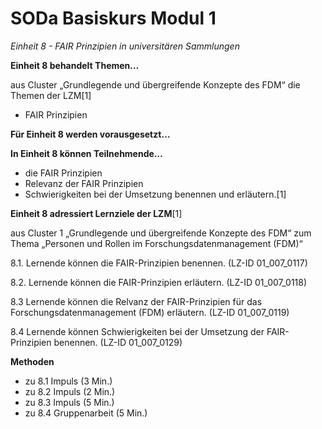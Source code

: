 <!--

author: Canan Hastik  
email:    
version:  v1
language: DE

icon:     https://raw.githubusercontent.com/chastik/Beratung_Dateityp_Bild/refs/heads/main/SODa-Logo_full.svg
link:     https://raw.githubusercontent.com/chastik/Beratung/refs/heads/main/soda.css

comment:  WissKi SODA OERs

-->

# SODa Basiskurs Modul 1 

*Einheit 8 - FAIR Prinzipien in universitären Sammlungen*

**Einheit 8 behandelt Themen…**

aus Cluster „Grundlegende und übergreifende Konzepte des FDM“ die Themen der LZM[1]

- FAIR Prinzipien

**Für Einheit 8 werden vorausgesetzt…**



**In Einheit 8 können Teilnehmende…**

- die FAIR Prinzipien
- Relevanz der FAIR Prinzipien
- Schwierigkeiten bei der Umsetzung
benennen und erläutern.[1]

**Einheit 8 adressiert Lernziele der LZM**[1]

aus Cluster 1 „Grundlegende und übergreifende Konzepte des FDM“ zum Thema „Personen und Rollen im Forschungsdatenmanagement (FDM)“

8.1. Lernende können die FAIR-Prinzipien benennen. (LZ-ID 01_007_0117)

8.2. Lernende können die FAIR-Prinzipien erläutern. (LZ-ID 01_007_0118)

8.3  Lernende können die Relvanz der FAIR-Prinzipien für das Forschungsdatenmanagement (FDM) erläutern. (LZ-ID 01_007_0119)

8.4  Lernende können Schwierigkeiten bei der Umsetzung der FAIR-Prinzipien benennen. (LZ-ID 01_007_0129)


**Methoden**

- zu 8.1 Impuls (3 Min.)
- zu 8.2 Impuls (2 Min.)
- zu 8.3 Impuls (5 Min.)
- zu 8.4 Gruppenarbeit (5 Min.)





